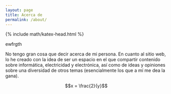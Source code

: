 ```yaml
---
layout: page
title: Acerca de
permalink: /about/
---
```


{% include math/katex-head.html %}


<!--
This is the base Jekyll theme. You can find out more info about customizing your Jekyll theme, as well as basic Jekyll usage documentation at [jekyllrb.com](https://jekyllrb.com/)

You can find the source code for Minima at GitHub:
[jekyll][jekyll-organization] /
[minima](https://github.com/jekyll/minima)

You can find the source code for Jekyll at GitHub:
[jekyll][jekyll-organization] /
[jekyll](https://github.com/jekyll/jekyll)


[jekyll-organization]: https://github.com/jekyll
-->

ewfrgth

No tengo gran cosa que decir acerca de mi persona. En cuanto al sitio web, lo he creado con la idea de ser un espacio en el que compartir contenido sobre informática, electricidad y electrónica, así como de ideas y opiniones sobre una diversidad de otros temas (esencialmente los que a mí me dea la gana).


$$x = \frac{2}{y}$$


